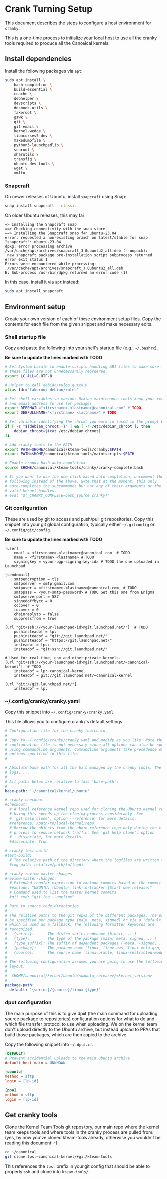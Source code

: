 # Crank Turning Setup

This document describes the steps to configure a host environment for `cranky`.

This is a one-time process to initialize your local host to use all
the cranky tools required to produce all the Canonical kernels.

## Install dependencies

Install the following packages via `apt`:

```bash
sudo apt install \
    bash-completion \
    build-essential \
    ccache \
    debhelper \
    devscripts \
    docbook-utils \
    fakeroot \
    gawk \
    git \
    git-email \
    kernel-wedge \
    libncurses5-dev \
    makedumpfile \
    python3-launchpadlib \
    schroot \
    sharutils \
    transfig \
    ubuntu-dev-tools \
    wget \
    xmlto
```

### Snapcraft

On newer releases of Ubuntu, install `snapcraft` using Snap:
```bash
snap install snapcraft --classic
```

On older Ubuntu releases, this may fail:

```
=> Installing the Snapcraft snap
==> Checking connectivity with the snap store
==> Installing the Snapcraft snap for ubuntu-23.04
error: requested a non-existing branch on latest/stable for snap "snapcraft": ubuntu-23.04
dpkg: error processing archive /var/cache/apt/archives/snapcraft_3.0ubuntu2_all.deb (--unpack):
 new snapcraft package pre-installation script subprocess returned error exit status 1
Errors were encountered while processing:
 /var/cache/apt/archives/snapcraft_3.0ubuntu2_all.deb
E: Sub-process /usr/bin/dpkg returned an error code (1)
```

In this case, install it via `apt` instead:
```bash
sudo apt install snapcraft
```


<!-- Read and follow the directions in [README.deploy](../../README.deploy). -->

## Environment setup

Create your own version of each of these environment setup files. Copy the
contents for each file from the given snippet and make necessary edits.

### Shell startup file

Copy and paste the following into your shell's startup file (e.g., `~/.bashrc`).

**Be sure to update the lines marked with TODO**

```bash
# Set System Locale to enable scripts handling ABI files to make sure that
# these files are not unnecessarily reordered.
export LC_ALL=C.UTF-8

# Helper to call debian/rules quickly
alias fdr="fakeroot debian/rules"

# Set shell variables so various Debian maintenance tools know your real name
# and email address to use for packages
export DEBEMAIL="<firstname>.<lastname>@canonical.com" # TODO
export DEBFULLNAME="<firstname> <lastname>" # TODO 

# Set variable identifying the chroot you work in (used in the prompt below)
if [ -z "${debian_chroot:-}" ] && [ -r /etc/debian_chroot ]; then
    debian_chroot=$(cat /etc/debian_chroot)
fi

# Add cranky tools to the PATH
export PATH=$HOME/canonical/kteam-tools/cranky:$PATH
export PATH=$HOME/canonical/kteam-tools/maintscripts:$PATH

# Enable cranky bash auto-completion
source $HOME/canonical/kteam-tools/cranky/cranky-complete.bash

# If you want to use the new click-based auto-completion, uncomment the
# following instead of the above. Note that at the moment, this only
# auto-completes the subcommands but not any of their arguments or the
# valid kernel handles.
# eval "$(_CRANKY_COMPLETE=bash_source cranky)"
```

### Git configuration

These are used by git to access and push/pull git repositories.
Copy this snippet into your git global configuration, typically either 
`~/.gitconfig` or `~/.config/git/config`.

**Be sure to update the lines marked with TODO**
```gitconfig
[user]
	email = <firstname>.<lastname>@canonical.com  # TODO
	name = <firstname> <lastname> # TODO
	signingkey = <your-pgp-signing-key-id> # TODO the one uploaded in Launchpad

[sendemail]
	smtpencryption = tls
	smtpserver = smtp.gmail.com
	smtpuser = <firstname>.<lastname>@canonical.com  # TODO
	smtppass = <your-smtp-password> # TODO Get this one from Enigma
	smtpserverport = 587
	signedoffbycc = 0
	cccover = 0
	tocover = 0
	chainreplyto = false
	suppressfrom = true

[url "git+ssh://<your-launchpad-id>@git.launchpad.net/"]  # TODO 
	pushinsteadof = lp:
	pushinsteadof = "git://git.launchpad.net/"
	pushinsteadof = "https://git.launchpad.net/"
	insteadof = lps:
	insteadof = "git+ssh://git.launchpad.net/"

# Used for real-time, esm and other private kernels.
[url "git+ssh://<your-launchpad-id>@git.launchpad.net/~canonical-kernel"]  # TODO
	insteadof = lp:~canonical-kernel
	insteadof = git://git.launchpad.net/~canonical-kernel

[url "git://git.launchpad.net/"]
	insteadof = lp:

```

### ~/.config/cranky/cranky.yaml

Copy this snippet into `~/.config/cranky/cranky.yaml`.

This file allows you to configure cranky's default settings.

```yaml
# Configuration file for the cranky toolchain.
#
# Copy to ~/.config/cranky/cranky.yaml and modify as you like. Note that a
# configuration file is not necessary since all options can also be specified
# using commandline arguments. Commandline arguments take precedence over
# options specified in this file.
#

# Absolute base path for all the bits managed by the cranky tools. The repos,
# logs, ...
#
# All paths below are relative to this 'base-path':
#
base-path: '~/canonical/kernel/ubuntu'

# cranky checkout
#checkout:
  # A local reference kernel repo used for cloning the Ubuntu kernel repo.
  # Using this speeds up the cloning process considerably. See
  # 'git help clone', option --reference, for more details.
  #reference: /path/to/local/kernel/repo
  # Borrow the objects from the above reference repo only during the cloning
  # process to reduce network traffic. See 'git help clone', option
  # --dissociate, for more details.
  #dissociate: True

# cranky test-build
#test-build:
  # The relative path of the directory where the logfiles are written to.
  #log-path: relative/path/to/logdir

# cranky review-master-changes
#review-master-changes:
  # Extended regular expression to exclude commits based on the commit message
  #exclude: "UBUNTU: (Ubuntu-|link-to-tracker:|Start new release)"
  # Command used to list the master kernel commits
  #git-cmd: "git log --oneline"

# Path to source code directories
#
# The relative paths to the git repos of the different packages. The paths can
# be specified per package type (main, meta, signed) or via a 'default' entry
# which is used as a fallback. The following formatter keywords are
# recognized:
#   {series}:      The distro series codename (bionic, ...)
#   {type}:        The type of the package (main, meta, signed, ...)
#   {type_suffix}: The suffix of dependent packages (-meta, -signed, ...)
#   {package}:     The package name (linux, linux-aws, linux-meta-gcp, ...)
#   {source}:      The source name (linux-oracle, linux-restricted-modules-oracle, ...)
#
# The following configuration assumes you are going to use the following
# layout:
#
#  $HOME/canonical/kernel/ubuntu/<ubuntu_release>/<kernel_version>
#
package-path:
  default: '{series}/{source}/linux-{type}'
```

### dput configuration

The main purpose of this is to give dput (the main command for uploading
source package to repositories) configuration options for what to do and
which file transfer protocol to use when uploading. We on the kernel
team don't upload directly to the Ubuntu archive, but instead upload to
PPAs that build those packages, which are then copied to the archive.

Copy the following snippet into `~/.dput.cf`.
```ini
[DEFAULT]
# Prevent accidential uploads to the main Ubuntu archive
default_host_main = UNKNOWN

[ubuntu]
method = sftp
login = [lp-id]

[ppa]
method = sftp
login = [lp-id]

```

## Get cranky tools

Clone the Kernel Team Tools git repository, our main repo where the 
kernel team keeps tools and where tools in the cranky process are pulled 
from. (yes, by now you've cloned kteam-tools already, otherwise you 
wouldn't be reading this document :-):
```bash
cd ~/canonical
git clone lps:~canonical-kernel/+git/kteam-tools
```

This references the `lps:` prefix in your git config that should 
be able to properly `ssh` and clone into `kteam-tools/`.
